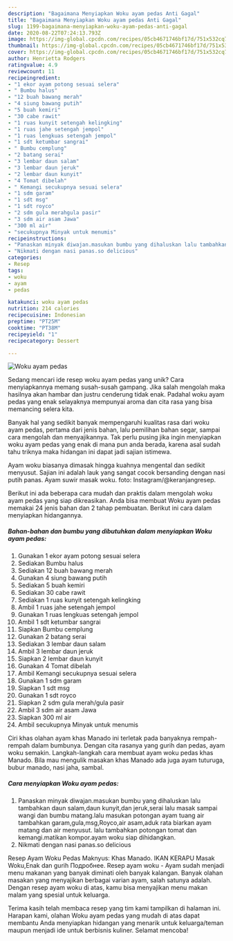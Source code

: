 ```yaml
---
description: "Bagaimana Menyiapkan Woku ayam pedas Anti Gagal"
title: "Bagaimana Menyiapkan Woku ayam pedas Anti Gagal"
slug: 1199-bagaimana-menyiapkan-woku-ayam-pedas-anti-gagal
date: 2020-08-22T07:24:13.793Z
image: https://img-global.cpcdn.com/recipes/05cb4671746bf17d/751x532cq70/woku-ayam-pedas-foto-resep-utama.jpg
thumbnail: https://img-global.cpcdn.com/recipes/05cb4671746bf17d/751x532cq70/woku-ayam-pedas-foto-resep-utama.jpg
cover: https://img-global.cpcdn.com/recipes/05cb4671746bf17d/751x532cq70/woku-ayam-pedas-foto-resep-utama.jpg
author: Henrietta Rodgers
ratingvalue: 4.9
reviewcount: 11
recipeingredient:
- "1 ekor ayam potong sesuai selera"
- " Bumbu halus"
- "12 buah bawang merah"
- "4 siung bawang putih"
- "5 buah kemiri"
- "30 cabe rawit"
- "1 ruas kunyit setengah kelingking"
- "1 ruas jahe setengah jempol"
- "1 ruas lengkuas setengah jempol"
- "1 sdt ketumbar sangrai"
- " Bumbu cemplung"
- "2 batang serai"
- "3 lembar daun salam"
- "3 lembar daun jeruk"
- "2 lembar daun kunyit"
- "4 Tomat dibelah"
- " Kemangi secukupnya sesuai selera"
- "1 sdm garam"
- "1 sdt msg"
- "1 sdt royco"
- "2 sdm gula merahgula pasir"
- "3 sdm air asam Jawa"
- "300 ml air"
- "secukupnya Minyak untuk menumis"
recipeinstructions:
- "Panaskan minyak diwajan.masukan bumbu yang dihaluskan lalu tambahkan daun salam,daun kunyit,dan jeruk,serai lalu masak sampai wangi dan bumbu matang.lalu masukan potongan ayam tuang air tambahkan garam,gula,msg,Royco,air asam,aduk rata biarkan ayam matang dan air menyusut. lalu tambahkan potongan tomat dan kemangi.matikan kompor.ayam woku siap dihidangkan."
- "Nikmati dengan nasi panas.so delicious"
categories:
- Resep
tags:
- woku
- ayam
- pedas

katakunci: woku ayam pedas 
nutrition: 214 calories
recipecuisine: Indonesian
preptime: "PT25M"
cooktime: "PT38M"
recipeyield: "1"
recipecategory: Dessert

---
```



![Woku ayam pedas](https://img-global.cpcdn.com/recipes/05cb4671746bf17d/751x532cq70/woku-ayam-pedas-foto-resep-utama.jpg)

Sedang mencari ide resep woku ayam pedas yang unik? Cara menyiapkannya memang susah-susah gampang. Jika salah mengolah maka hasilnya akan hambar dan justru cenderung tidak enak. Padahal woku ayam pedas yang enak selayaknya mempunyai aroma dan cita rasa yang bisa memancing selera kita.

Banyak hal yang sedikit banyak mempengaruhi kualitas rasa dari woku ayam pedas, pertama dari jenis bahan, lalu pemilihan bahan segar, sampai cara mengolah dan menyajikannya. Tak perlu pusing jika ingin menyiapkan woku ayam pedas yang enak di mana pun anda berada, karena asal sudah tahu triknya maka hidangan ini dapat jadi sajian istimewa.

Ayam woku biasanya dimasak hingga kuahnya mengental dan sedikit menyusut. Sajian ini adalah lauk yang sangat cocok bersanding dengan nasi putih panas. Ayam suwir masak woku. foto: Instagram/@keranjangresep.


Berikut ini ada beberapa cara mudah dan praktis dalam mengolah woku ayam pedas yang siap dikreasikan. Anda bisa membuat Woku ayam pedas memakai 24 jenis bahan dan 2 tahap pembuatan. Berikut ini cara dalam menyiapkan hidangannya.

<!--inarticleads1-->

##### Bahan-bahan dan bumbu yang dibutuhkan dalam menyiapkan Woku ayam pedas:

1. Gunakan 1 ekor ayam potong sesuai selera
1. Sediakan  Bumbu halus
1. Sediakan 12 buah bawang merah
1. Gunakan 4 siung bawang putih
1. Sediakan 5 buah kemiri
1. Sediakan 30 cabe rawit
1. Sediakan 1 ruas kunyit setengah kelingking
1. Ambil 1 ruas jahe setengah jempol
1. Gunakan 1 ruas lengkuas setengah jempol
1. Ambil 1 sdt ketumbar sangrai
1. Siapkan  Bumbu cemplung
1. Gunakan 2 batang serai
1. Sediakan 3 lembar daun salam
1. Ambil 3 lembar daun jeruk
1. Siapkan 2 lembar daun kunyit
1. Gunakan 4 Tomat dibelah
1. Ambil  Kemangi secukupnya sesuai selera
1. Gunakan 1 sdm garam
1. Siapkan 1 sdt msg
1. Gunakan 1 sdt royco
1. Siapkan 2 sdm gula merah/gula pasir
1. Ambil 3 sdm air asam Jawa
1. Siapkan 300 ml air
1. Ambil secukupnya Minyak untuk menumis


Ciri khas olahan ayam khas Manado ini terletak pada banyaknya rempah-rempah dalam bumbunya. Dengan cita rasanya yang gurih dan pedas, ayam woku semakin. Langkah-langkah cara membuat ayam woku pedas khas Manado. Bila mau mengulik masakan khas Manado ada juga ayam tuturuga, bubur manado, nasi jaha, sambal. 

<!--inarticleads2-->

##### Cara menyiapkan Woku ayam pedas:

1. Panaskan minyak diwajan.masukan bumbu yang dihaluskan lalu tambahkan daun salam,daun kunyit,dan jeruk,serai lalu masak sampai wangi dan bumbu matang.lalu masukan potongan ayam tuang air tambahkan garam,gula,msg,Royco,air asam,aduk rata biarkan ayam matang dan air menyusut. lalu tambahkan potongan tomat dan kemangi.matikan kompor.ayam woku siap dihidangkan.
1. Nikmati dengan nasi panas.so delicious


Resep Ayam Woku Pedas Maknyus: Khas Manado. IKAN KERAPU Masak Woku,Enak dan gurih Подробнее. Resep ayam woku - Ayam sudah menjadi menu makanan yang banyak diminati oleh banyak kalangan. Banyak olahan masakan yang menyajikan berbagai varian ayam, salah satunya adalah. Dengan resep ayam woku di atas, kamu bisa menyajikan menu makan malam yang spesial untuk keluarga. 

Terima kasih telah membaca resep yang tim kami tampilkan di halaman ini. Harapan kami, olahan Woku ayam pedas yang mudah di atas dapat membantu Anda menyiapkan hidangan yang menarik untuk keluarga/teman maupun menjadi ide untuk berbisnis kuliner. Selamat mencoba!
